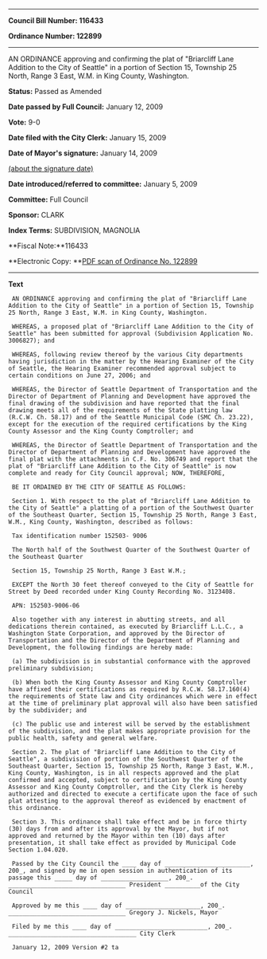 

********

**Council Bill Number: 116433**
   
**Ordinance Number: 122899**
********

 AN ORDINANCE approving and confirming the plat of "Briarcliff Lane Addition to the City of Seattle" in a portion of Section 15, Township 25 North, Range 3 East, W.M. in King County, Washington.

**Status:** Passed as Amended
   
**Date passed by Full Council:** January 12, 2009
   
**Vote:** 9-0
   
**Date filed with the City Clerk:** January 15, 2009
   
**Date of Mayor's signature:** January 14, 2009
   
[(about the signature date)](/~public/approvaldate.htm)
   
   
   
**Date introduced/referred to committee:** January 5, 2009
   
**Committee:** Full Council
   
**Sponsor:** CLARK
   
   
**Index Terms:** SUBDIVISION, MAGNOLIA

**Fiscal Note:**116433

**Electronic Copy: **[PDF scan of Ordinance No. 122899](/~archives/Ordinances/Ord_122899.pdf)

********

**Text**
   
```
 AN ORDINANCE approving and confirming the plat of "Briarcliff Lane Addition to the City of Seattle" in a portion of Section 15, Township 25 North, Range 3 East, W.M. in King County, Washington.

 WHEREAS, a proposed plat of "Briarcliff Lane Addition to the City of Seattle" has been submitted for approval (Subdivision Application No. 3006827); and

 WHEREAS, following review thereof by the various City departments having jurisdiction in the matter by the Hearing Examiner of the City of Seattle, the Hearing Examiner recommended approval subject to certain conditions on June 27, 2006; and

 WHEREAS, the Director of Seattle Department of Transportation and the Director of Department of Planning and Development have approved the final drawing of the subdivision and have reported that the final drawing meets all of the requirements of the State platting law (R.C.W. Ch. 58.17) and of the Seattle Municipal Code (SMC Ch. 23.22), except for the execution of the required certifications by the King County Assessor and the King County Comptroller; and

 WHEREAS, the Director of Seattle Department of Transportation and the Director of Department of Planning and Development have approved the final plat with the attachments in C.F. No. 306749 and report that the plat of "Briarcliff Lane Addition to the City of Seattle" is now complete and ready for City Council approval; NOW, THEREFORE,

 BE IT ORDAINED BY THE CITY OF SEATTLE AS FOLLOWS:

 Section 1. With respect to the plat of "Briarcliff Lane Addition to the City of Seattle" a platting of a portion of the Southwest Quarter of the Southeast Quarter, Section 15, Township 25 North, Range 3 East, W.M., King County, Washington, described as follows:

 Tax identification number 152503- 9006

 The North half of the Southwest Quarter of the Southwest Quarter of the Southeast Quarter

 Section 15, Township 25 North, Range 3 East W.M.;

 EXCEPT the North 30 feet thereof conveyed to the City of Seattle for Street by Deed recorded under King County Recording No. 3123408.

 APN: 152503-9006-06

 Also together with any interest in abutting streets, and all dedications therein contained, as executed by Briarcliff L.L.C., a Washington State Corporation, and approved by the Director of Transportation and the Director of the Department of Planning and Development, the following findings are hereby made:

 (a) The subdivision is in substantial conformance with the approved preliminary subdivision;

 (b) When both the King County Assessor and King County Comptroller have affixed their certifications as required by R.C.W. 58.17.160(4) the requirements of State law and City ordinances which were in effect at the time of preliminary plat approval will also have been satisfied by the subdivider; and

 (c) The public use and interest will be served by the establishment of the subdivision, and the plat makes appropriate provision for the public health, safety and general welfare.

 Section 2. The plat of "Briarcliff Lane Addition to the City of Seattle", a subdivision of portion of the Southwest Quarter of the Southeast Quarter, Section 15, Township 25 North, Range 3 East, W.M., King County, Washington, is in all respects approved and the plat confirmed and accepted, subject to certification by the King County Assessor and King County Comptroller, and the City Clerk is hereby authorized and directed to execute a certificate upon the face of such plat attesting to the approval thereof as evidenced by enactment of this ordinance.

 Section 3. This ordinance shall take effect and be in force thirty (30) days from and after its approval by the Mayor, but if not approved and returned by the Mayor within ten (10) days after presentation, it shall take effect as provided by Municipal Code Section 1.04.020.

 Passed by the City Council the ____ day of ________________________, 200_, and signed by me in open session in authentication of its passage this _____ day of ___________________, 200_. _________________________________ President __________of the City Council

 Approved by me this ____ day of _____________________, 200_. _________________________________ Gregory J. Nickels, Mayor

 Filed by me this ____ day of __________________________, 200_. ____________________________________ City Clerk

 January 12, 2009 Version #2 ta

```
